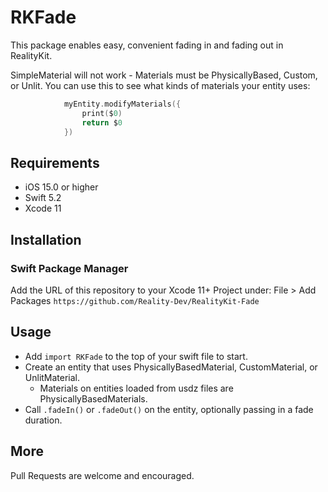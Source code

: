 # RKFade

This package enables easy, convenient fading in and fading out in RealityKit.

SimpleMaterial will not work - Materials must be PhysicallyBased, Custom, or Unlit.
You can use this to see what kinds of materials your entity uses:
``` swift
            myEntity.modifyMaterials({
                print($0)
                return $0
            })
```

## Requirements

- iOS 15.0 or higher
- Swift 5.2
- Xcode 11


## Installation

### Swift Package Manager

Add the URL of this repository to your Xcode 11+ Project under:
    File > Add Packages
    `https://github.com/Reality-Dev/RealityKit-Fade`

## Usage

- Add `import RKFade` to the top of your swift file to start.
- Create an entity that uses PhysicallyBasedMaterial, CustomMaterial, or UnlitMaterial.
    - Materials on entities loaded from usdz files are PhysicallyBasedMaterials.
- Call `.fadeIn()` or `.fadeOut()` on the entity, optionally passing in a fade duration.


## More

Pull Requests are welcome and encouraged.
